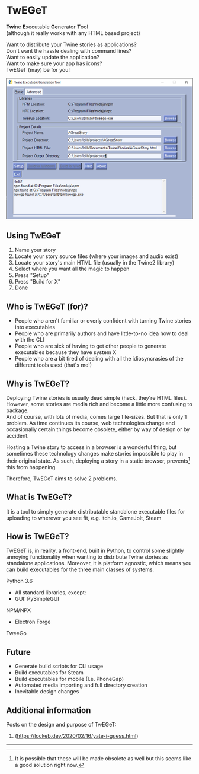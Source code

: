 # TwEGeT
**Tw**ine **E**xecutable **Ge**nerator **T**ool  
(although it really works with any HTML based project)

Want to distribute your Twine stories as applications?  
Don't want the hassle dealing with command lines?  
Want to easily update the application?  
Want to make sure your app has icons?  
TwEGeT (may) be for you!

![Screenshot of main TwEGeT window](./imgs/1.png "screenshot")

## Using TwEGeT
1. Name your story
2. Locate your story source files (where your images and audio exist)
3. Locate your story's main HTML file (usually in the Twine2 library)
4. Select where you want all the magic to happen 
5. Press "Setup"
6. Press "Build for X"
7. Done

## Who is TwEGeT (for)?
- People who aren't familiar or overly confident with turning Twine stories into executables
- People who are primarily authors and have little-to-no idea how to deal with the CLI
- People who are sick of having to get other people to generate executables because they have system X
- People who are a bit tired of dealing with all the idiosyncrasies of the different tools used (that's me!)

## Why is TwEGeT?
Deploying Twine stories is usually dead simple (heck, they're HTML files).  
However, some stories are media rich and become a little more confusing to package.  
And of course, with lots of media, comes large file-sizes. But that is only 1 problem.
As time continues its course, web technologies change and occasionally certain things become obsolete, either by way of design or by accident.

Hosting a Twine story to access in a browser is a wonderful thing, but sometimes these technology changes make stories impossible to play in their original state.
As such, deploying a story in a static browser, prevents[^1] this from happening. 

Therefore, TwEGeT aims to solve 2 problems.

## What is TwEGeT?

It is a tool to simply generate distributable standalone executable files for uploading to wherever you see fit, e.g. itch.io, GameJolt, Steam

## How is TwEGeT?

TwEGeT is, in reality, a front-end, built in Python, to control some slightly annoying functionality when wanting to distribute Twine stories as standalone applications. 
Moreover, it is platform agnostic, which means you can build executables for the three main classes of systems. 

Python 3.6
 - All standard libraries, except:
 - GUI: PySimpleGUI
 
NPM/NPX
 - Electron Forge
 
 TweeGo


## Future
- Generate build scripts for CLI usage
- Build executables for Steam
- Build executables for mobile (I.e. PhoneGap)
- Automated media importing and full directory creation
- Inevitable design changes

## Additional information
Posts on the design and purpose of TwEGeT:
1. (https://lockeb.dev/2020/02/16/yate-i-guess.html)

---
[^1]: It is possible that these will be made obsolete as well but this seems like a good solution right now.


